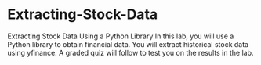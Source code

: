 # Extracting-Stock-Data
Extracting Stock Data Using a Python Library In this lab, you will use a Python library to obtain financial data. You will extract historical stock data using yfinance. A graded quiz will follow to test you on the results in the lab.
